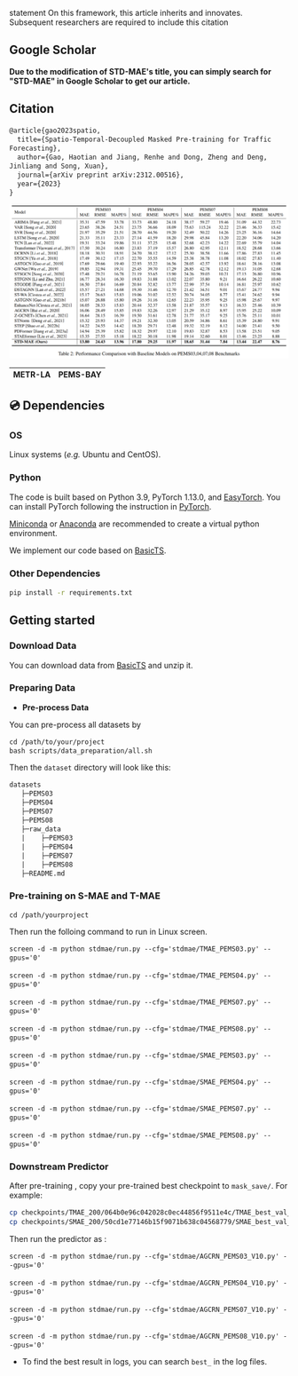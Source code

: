 
statement
On this framework, this article inherits and innovates. Subsequent researchers are required to include this citation


## Google Scholar
**Due to the modification of STD-MAE's title, you can simply search for "STD-MAE" in Google Scholar to get our article.**
## Citation
```
@article{gao2023spatio,
  title={Spatio-Temporal-Decoupled Masked Pre-training for Traffic Forecasting},
  author={Gao, Haotian and Jiang, Renhe and Dong, Zheng and Deng, Jinliang and Song, Xuan},
  journal={arXiv preprint arXiv:2312.00516},
  year={2023}
}
```

![Main results.](results/results.png)

METR-LA             |  PEMS-BAY
:-------------------------:|:-------------------------:


## 💿 Dependencies

### OS

Linux systems (*e.g.* Ubuntu and CentOS). 

### Python

The code is built based on Python 3.9, PyTorch 1.13.0, and [EasyTorch](https://github.com/cnstark/easytorch).
You can install PyTorch following the instruction in [PyTorch](https://pytorch.org/get-started/locally/). 

[Miniconda](https://docs.conda.io/en/latest/miniconda.html) or [Anaconda](https://www.anaconda.com/) are recommended to create a virtual python environment.

We implement our code based on [BasicTS](https://github.com/zezhishao/BasicTS/tree/master).

### Other Dependencies

```bash
pip install -r requirements.txt
```



## Getting started

### Download Data

You can download data from [BasicTS](https://github.com/zezhishao/BasicTS/tree/master) and unzip it.

### Preparing Data


- **Pre-process Data**

You can pre-process all datasets by


    cd /path/to/your/project
    bash scripts/data_preparation/all.sh

Then the `dataset` directory will look like this:

```text
datasets
   ├─PEMS03
   ├─PEMS04
   ├─PEMS07
   ├─PEMS08
   ├─raw_data
   |    ├─PEMS03
   |    ├─PEMS04
   |    ├─PEMS07
   |    ├─PEMS08
   ├─README.md
```

### Pre-training on S-MAE and T-MAE

```
cd /path/yourproject
```

Then run the folloing command to run in Linux screen.

```
screen -d -m python stdmae/run.py --cfg='stdmae/TMAE_PEMS03.py' --gpus='0' 

screen -d -m python stdmae/run.py --cfg='stdmae/TMAE_PEMS04.py' --gpus='0'

screen -d -m python stdmae/run.py --cfg='stdmae/TMAE_PEMS07.py' --gpus='0' 

screen -d -m python stdmae/run.py --cfg='stdmae/TMAE_PEMS08.py' --gpus='0'

screen -d -m python stdmae/run.py --cfg='stdmae/SMAE_PEMS03.py' --gpus='0' 

screen -d -m python stdmae/run.py --cfg='stdmae/SMAE_PEMS04.py' --gpus='0'

screen -d -m python stdmae/run.py --cfg='stdmae/SMAE_PEMS07.py' --gpus='0' 

screen -d -m python stdmae/run.py --cfg='stdmae/SMAE_PEMS08.py' --gpus='0'
```



### Downstream Predictor

After pre-training , copy your pre-trained best checkpoint to `mask_save/`.
For example:



```bash
cp checkpoints/TMAE_200/064b0e96c042028c0ec44856f9511e4c/TMAE_best_val_MAE.pt mask_save/TMAE_PEMS04_864.pt
cp checkpoints/SMAE_200/50cd1e77146b15f9071b638c04568779/SMAE_best_val_MAE.pt mask_save/SMAE_PEMS04_864.pt
```

Then run the predictor as :

```
screen -d -m python stdmae/run.py --cfg='stdmae/AGCRN_PEMS03_V10.py' --gpus='0' 

screen -d -m python stdmae/run.py --cfg='stdmae/AGCRN_PEMS04_V10.py' --gpus='0' 

screen -d -m python stdmae/run.py --cfg='stdmae/AGCRN_PEMS07_V10.py' --gpus='0'

screen -d -m python stdmae/run.py --cfg='stdmae/AGCRN_PEMS08_V10.py' --gpus='0' 
```



* To find the best result in logs, you can search `best_` in the log files.


